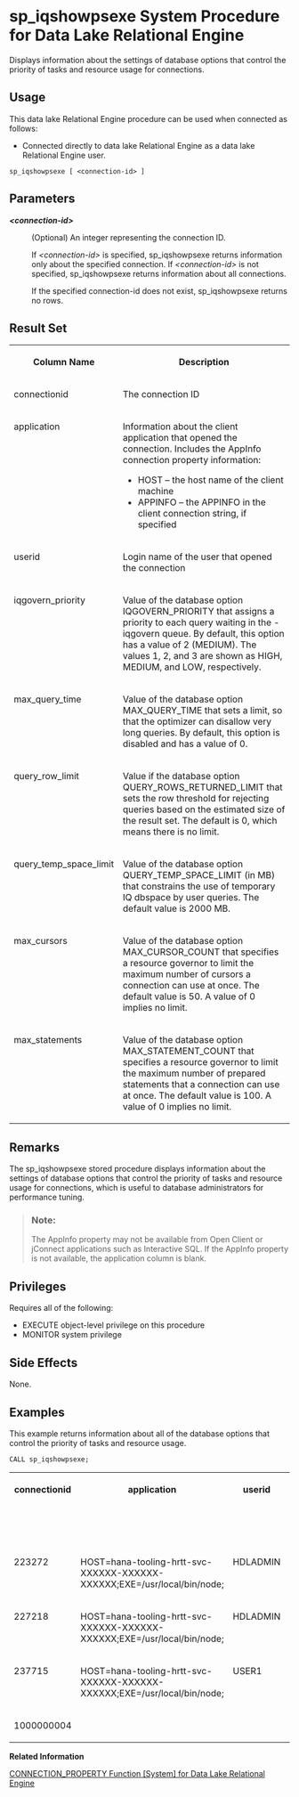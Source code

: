 <!-- loioa5b64f1584f21015beba9375f49ea0c6 -->

# sp\_iqshowpsexe System Procedure for Data Lake Relational Engine

Displays information about the settings of database options that control the priority of tasks and resource usage for connections.



<a name="loioa5b64f1584f21015beba9375f49ea0c6__section_umy_gqn_14b"/>

## Usage

This data lake Relational Engine procedure can be used when connected as follows:

-   Connected directly to data lake Relational Engine as a data lake Relational Engine user.



```
sp_iqshowpsexe [ <connection-id> ]
```



<a name="loioa5b64f1584f21015beba9375f49ea0c6__iq_refbb_1754"/>

## Parameters


<dl>
<dt><b>

*<connection-id\>*

</b></dt>
<dd>

\(Optional\) An integer representing the connection ID.

If *<connection-id\>* is specified, sp\_iqshowpsexe returns information only about the specified connection. If *<connection-id\>* is not specified, sp\_iqshowpsexe returns information about all connections.

If the specified connection-id does not exist, sp\_iqshowpsexe returns no rows.



</dd>
</dl>



<a name="loioa5b64f1584f21015beba9375f49ea0c6__section_ptp_hc4_nbb"/>

## Result Set


<table>
<tr>
<th valign="top">

Column Name

</th>
<th valign="top">

Description

</th>
</tr>
<tr>
<td valign="top">

connectionid

</td>
<td valign="top">

The connection ID

</td>
</tr>
<tr>
<td valign="top">

application

</td>
<td valign="top">

Information about the client application that opened the connection. Includes the AppInfo connection property information:

-   HOST – the host name of the client machine
-   APPINFO – the APPINFO in the client connection string, if specified



</td>
</tr>
<tr>
<td valign="top">

userid

</td>
<td valign="top">

Login name of the user that opened the connection

</td>
</tr>
<tr>
<td valign="top">

iqgovern\_priority

</td>
<td valign="top">

Value of the database option IQGOVERN\_PRIORITY that assigns a priority to each query waiting in the -iqgovern queue. By default, this option has a value of 2 \(MEDIUM\). The values 1, 2, and 3 are shown as HIGH, MEDIUM, and LOW, respectively.

</td>
</tr>
<tr>
<td valign="top">

max\_query\_time

</td>
<td valign="top">

Value of the database option MAX\_QUERY\_TIME that sets a limit, so that the optimizer can disallow very long queries. By default, this option is disabled and has a value of 0.

</td>
</tr>
<tr>
<td valign="top">

query\_row\_limit

</td>
<td valign="top">

Value if the database option QUERY\_ROWS\_RETURNED\_LIMIT that sets the row threshold for rejecting queries based on the estimated size of the result set. The default is 0, which means there is no limit.

</td>
</tr>
<tr>
<td valign="top">

query\_temp\_space\_limit

</td>
<td valign="top">

Value of the database option QUERY\_TEMP\_SPACE\_LIMIT \(in MB\) that constrains the use of temporary IQ dbspace by user queries. The default value is 2000 MB.

</td>
</tr>
<tr>
<td valign="top">

max\_cursors

</td>
<td valign="top">

Value of the database option MAX\_CURSOR\_COUNT that specifies a resource governor to limit the maximum number of cursors a connection can use at once. The default value is 50. A value of 0 implies no limit.

</td>
</tr>
<tr>
<td valign="top">

max\_statements

</td>
<td valign="top">

Value of the database option MAX\_STATEMENT\_COUNT that specifies a resource governor to limit the maximum number of prepared statements that a connection can use at once. The default value is 100. A value of 0 implies no limit.

</td>
</tr>
</table>



<a name="loioa5b64f1584f21015beba9375f49ea0c6__iq_refbb_1756"/>

## Remarks

The sp\_iqshowpsexe stored procedure displays information about the settings of database options that control the priority of tasks and resource usage for connections, which is useful to database administrators for performance tuning.

> ### Note:  
> The AppInfo property may not be available from Open Client or jConnect applications such as Interactive SQL. If the AppInfo property is not available, the application column is blank.



<a name="loioa5b64f1584f21015beba9375f49ea0c6__iq_refbb_1753"/>

## Privileges

Requires all of the following:

-   EXECUTE object-level privilege on this procedure
-   MONITOR system privilege



## Side Effects

None.



<a name="loioa5b64f1584f21015beba9375f49ea0c6__iq_refbb_1758"/>

## Examples

This example returns information about all of the database options that control the priority of tasks and resource usage.

```
CALL sp_iqshowpsexe;
```


<table>
<tr>
<th valign="top">

connectionid

</th>
<th valign="top">

application

</th>
<th valign="top">

userid

</th>
<th valign="top">

iqgovern\_

priority

</th>
<th valign="top">

max\_

query\_

time

</th>
<th valign="top">

query\_

row\_

limit

</th>
<th valign="top">

query\_

temp\_

space

</th>
<th valign="top">

max\_

statements

</th>
<th valign="top">

max\_

cursors

</th>
</tr>
<tr>
<td valign="top">

223272

</td>
<td valign="top">

HOST=hana-tooling-hrtt-svc-XXXXXX-XXXXXX-XXXXXX;EXE=/usr/local/bin/node;

</td>
<td valign="top">

HDLADMIN

</td>
<td valign="top">

MEDIUM

</td>
<td valign="top">

0

</td>
<td valign="top">

0

</td>
<td valign="top">

0

</td>
<td valign="top">

100

</td>
<td valign="top">

50

</td>
</tr>
<tr>
<td valign="top">

227218

</td>
<td valign="top">

HOST=hana-tooling-hrtt-svc-XXXXXX-XXXXXX-XXXXXX;EXE=/usr/local/bin/node;

</td>
<td valign="top">

HDLADMIN

</td>
<td valign="top">

MEDIUM

</td>
<td valign="top">

0

</td>
<td valign="top">

0

</td>
<td valign="top">

0

</td>
<td valign="top">

100

</td>
<td valign="top">

50

</td>
</tr>
<tr>
<td valign="top">

237715

</td>
<td valign="top">

HOST=hana-tooling-hrtt-svc-XXXXXX-XXXXXX-XXXXXX;EXE=/usr/local/bin/node;

</td>
<td valign="top">

USER1

</td>
<td valign="top">

MEDIUM

</td>
<td valign="top">

0

</td>
<td valign="top">

0

</td>
<td valign="top">

0

</td>
<td valign="top">

100

</td>
<td valign="top">

50

</td>
</tr>
<tr>
<td valign="top">

1000000004

</td>
<td valign="top">

 

</td>
<td valign="top">

 

</td>
<td valign="top">

MEDIUM

</td>
<td valign="top">

0

</td>
<td valign="top">

0

</td>
<td valign="top">

0

</td>
<td valign="top">

100

</td>
<td valign="top">

50

</td>
</tr>
</table>

**Related Information**  


[CONNECTION\_PROPERTY Function \[System\] for Data Lake Relational Engine](../050-system-sql-functions/connection-property-function-system-for-data-lake-relational-engine-a53eeaf.md "Returns the value of a given connection property as a string.")

